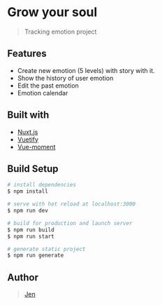 # Grow your soul

> Tracking emotion project
## Features
* Create new emotion (5 levels) with story with it.
* Show the history of user emotion
* Edit the past emotion
* Emotion calendar
## Built with
* [Nuxt.js](https://nuxtjs.org/)
* [Vuetify](https://vuetifyjs.com/) 
* [Vue-moment](https://www.npmjs.com/package/vue-moment)
## Build Setup

```bash
# install dependencies
$ npm install

# serve with hot reload at localhost:3000
$ npm run dev

# build for production and launch server
$ npm run build
$ npm run start

# generate static project
$ npm run generate

```
## Author
> [Jen](https://github.com/Jen304)


